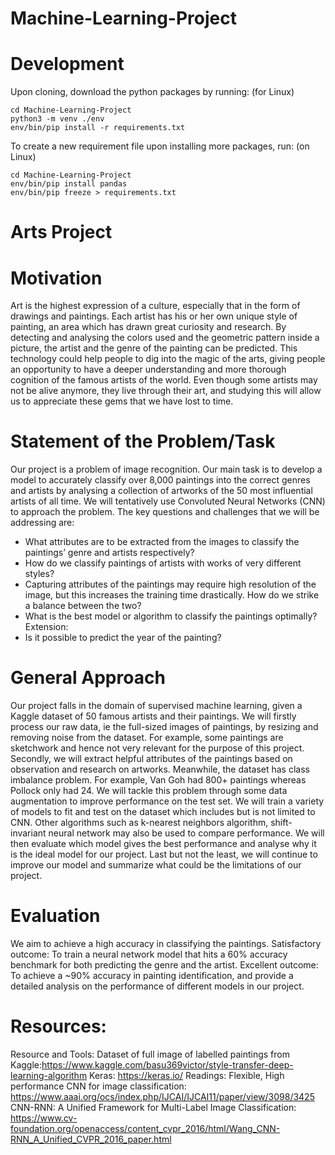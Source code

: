 # Machine-Learning-Project
# Development
Upon cloning, download the python packages by running: (for Linux)
```
cd Machine-Learning-Project
python3 -m venv ./env
env/bin/pip install -r requirements.txt
``` 

To create a new requirement file upon installing more packages, run: (on Linux)
```
cd Machine-Learning-Project
env/bin/pip install pandas
env/bin/pip freeze > requirements.txt
``` 

# Arts Project

# Motivation
Art is the highest expression of a culture, especially that in the form of drawings and paintings. Each artist has his or her own unique style of painting, an area which has drawn great curiosity and research. By detecting and analysing the colors used and the geometric pattern inside a picture, the artist and the genre of the painting can be predicted. This technology could help people to dig into the magic of the arts, giving people an opportunity to have a deeper understanding and more thorough cognition of the famous artists of the world. Even though some artists may not be alive anymore, they live through their art, and studying this will allow us to appreciate these gems that we have lost to time.  
   
# Statement of the Problem/Task
Our project is a problem of image recognition. Our main task is to develop a model to accurately classify over 8,000 paintings into the correct genres and artists by analysing a collection of artworks of the 50 most influential artists of all time. We will tentatively use Convoluted Neural Networks (CNN) to approach the problem. The key questions and challenges that we will be addressing are:
* What attributes are to be extracted from the images to classify the paintings’ genre and artists respectively?
* How do we classify paintings of artists with works of very different styles?
* Capturing attributes of the paintings may require high resolution of the image, but this increases the training time drastically. How do we strike a balance between the two?
* What is the best model or algorithm to classify the paintings optimally?
Extension:
* Is it possible to predict the year of the painting?

# General Approach	
Our project falls in the domain of supervised machine learning, given a Kaggle dataset of 50 famous artists and their paintings. We will firstly process our raw data, ie the full-sized images of paintings, by resizing and removing noise from the dataset. For example, some paintings are sketchwork and hence not very relevant for the purpose of this project.
Secondly, we will extract helpful attributes of the paintings based on observation and research on artworks.
Meanwhile, the dataset has class imbalance problem. For example, Van Goh had 800+ paintings whereas Pollock only had 24. We will tackle this problem through some data augmentation to improve performance on the test set.
We will train a variety of models to fit and test on the dataset which includes but is not limited to CNN. Other algorithms such as k-nearest neighbors algorithm, shift-invariant neural network may also be used to compare performance. We will then evaluate which model gives the best performance and analyse why it is the ideal model for our project.
Last but not the least, we will continue to improve our model and summarize what could be the limitations of our project.

# Evaluation	
We aim to achieve a high accuracy in classifying the paintings.
Satisfactory outcome: To train a neural network model that hits a 60% accuracy benchmark for both predicting the genre and the artist. 
Excellent outcome: To achieve a ~90% accuracy in painting identification, and provide a detailed analysis on the performance of different models in our project.

# Resources:
Resource and Tools:
Dataset of full image of labelled paintings from Kaggle:https://www.kaggle.com/basu369victor/style-transfer-deep-learning-algorithm
Keras: https://keras.io/
Readings:
Flexible, High performance CNN for image classification:
https://www.aaai.org/ocs/index.php/IJCAI/IJCAI11/paper/view/3098/3425
CNN-RNN: A Unified Framework for Multi-Label Image Classification:
https://www.cv-foundation.org/openaccess/content_cvpr_2016/html/Wang_CNN-RNN_A_Unified_CVPR_2016_paper.html
